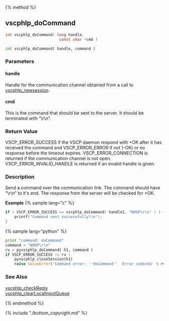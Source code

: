 
{% method %}
## vscphlp_doCommand

```c
int vscphlp_doCommand( long handle, 
                        const char *cmd )
```

```python
int vscphlp_doCommand( handle, command )
```

### Parameters

#### handle
Handle for the communication channel obtained from a call to [vscphlp_newsession](vscphlp_newsession.md).

#### cmd
This is the command that should be sent to the server. It should be terminated with “\r\n”.


### Return Value
VSCP_ERROR_SUCCESS if the VSCP daemon respond with +OK after it has received the command and VSCP_ERROR_ERROR if not (-OK) or no response before the timeout expires. VSCP_ERROR_CONNECTION is returned if the communication channel is not open. VSCP_ERROR_INVALID_HANDLE is returned if an invalid handle is given. 

### Description
Send a command over the communication link. The command should have “\r\n” to it's end. The response from the server will be checked for +OK. 

**Example** {% sample lang="c" %}

```c
if ( VSCP_ERROR_SUCCESS == vscphlp_doCommand( handle1, "NOOP\r\n" ) ) {
    printf("Command sent successfully!\n");   
}
```

{% sample lang="python" %}

```python
print "command: doCommand"
command = "NOOP\r\n"
rv = pyvscphlp_doCommand( h1, command )
if VSCP_ERROR_SUCCESS != rv :
    pyvscphlp_closeSession(h1)
    raise ValueError('Command error: ''doCommand''  Error code=%d' % rv ) 
```

### See Also
[vscphlp_checkReply](vscphlp_checkreply.md)  
[vscphlp_clearLocalInputQueue](vscphlp_clearlocalinputqueue.md)

{% endmethod %}

{% include "./bottom_copyright.md" %}